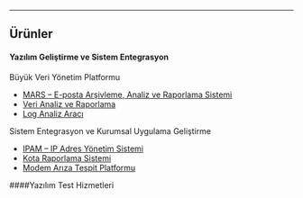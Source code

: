 - - -
## Ürünler
#### Yazılım Geliştirme ve Sistem Entegrasyon

Büyük Veri Yönetim Platformu

- [MARS – E-posta Arşivleme, Analiz ve Raporlama Sistemi](#/page/mars-email-archive-system)
- [Veri Analiz ve Raporlama](#/page/data-analysis-and-reporting)
- [Log Analiz Aracı](#/page/log-analysis-tool)

Sistem Entegrasyon ve Kurumsal Uygulama Geliştirme

- [IPAM – IP Adres Yönetim Sistemi](#/page/ipam-ip-management-system)
- [Kota Raporlama Sistemi](#/page/quota-reporting-system)
- [Modem Arıza Tespit Platformu](#/page/modem-defects-detecting-platform)

####Yazılım Test Hizmetleri
